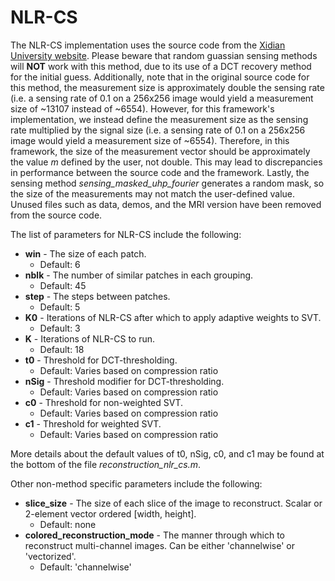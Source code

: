 # NLR-CS
The NLR-CS implementation uses the source code from the [Xidian University website](https://see.xidian.edu.cn/faculty/wsdong/NLR_Exps.htm).
Please beware that random guassian sensing methods will **NOT** work with this method, due to its use of a DCT recovery method for the initial guess.
Additionally, note that in the original source code for this method, the measurement size is approximately double the sensing rate (i.e. a sensing rate of 0.1 on a 256x256 image would yield a measurement size of ~13107 instead of ~6554).
However, for this framework's implementation, we instead define the measurement size as the sensing rate multiplied by the signal size (i.e. a sensing rate of 0.1 on a 256x256 image would yield a measurement size of ~6554).
Therefore, in this framework, the size of the measurement vector should be approximately the value *m* defined by the user, not double. This may lead to discrepancies in performance between the source code and the framework.
Lastly, the sensing method *sensing_masked_uhp_fourier* generates a random mask, so the size of the measurements may not match the user-defined value.
Unused files such as data, demos, and the MRI version have been removed from the source code.

The list of parameters for NLR-CS include the following:
* **win** - The size of each patch.
  * Default: 6
* **nblk** - The number of similar patches in each grouping.
  * Default: 45
* **step** - The steps between patches.
  * Default: 5
* **K0** - Iterations of NLR-CS after which to apply adaptive weights to SVT.
  * Default: 3
* **K** - Iterations of NLR-CS to run.
  * Default: 18
* **t0** - Threshold for DCT-thresholding.
  * Default: Varies based on compression ratio
* **nSig** - Threshold modifier for DCT-thresholding.
  * Default: Varies based on compression ratio
* **c0** - Threshold for non-weighted SVT.
  * Default: Varies based on compression ratio
* **c1** - Threshold for weighted SVT.
  * Default: Varies based on compression ratio

 More details about the default values of t0, nSig, c0, and c1 may be found at the bottom of the file *reconstruction_nlr_cs.m*.

Other non-method specific parameters include the following:
* **slice_size** - The size of each slice of the image to reconstruct. Scalar or 2-element vector ordered [width, height].
  * Default: none
* **colored_reconstruction_mode** - The manner through which to reconstruct multi-channel images. Can be either 'channelwise' or 'vectorized'.
  * Default: 'channelwise'